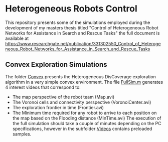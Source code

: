 # Heterogeneous Robots Control
This repository presents some of the simulations employed during the development of my masters thesis titled "Control of Heterogeneous Robot Networks for Assistance in Search and Rescue Tasks" the full document is available at https://www.researchgate.net/publication/331302550_Control_of_Heterogeneous_Robot_Networks_for_Assistance_in_Search_and_Rescue_Tasks
## Convex Exploration Simulations
The folder [Convex](Convex/) presents the Heterogeneous DisCoverage exploration algorithm in a very simple convex environment. The file [FullSim.m](Convex/FullSim.m) generates 4 interest videos that correspond to:
* The map perspective of the robot team (Map.avi)
* The Voronoi cells and connectivity perspective (VoronoiCenter.avi)
* The exploration frontier in time (Frontier.avi)
* The Minimum time required for any robot to arrive to each position on the map based on the Flooding distance (MinTime.avi)
The execution of the full simulation should take a couple of minutes depending on the PC specifications, however in the subfolder [Videos](Convex/Videos) contains preloaded samples.
